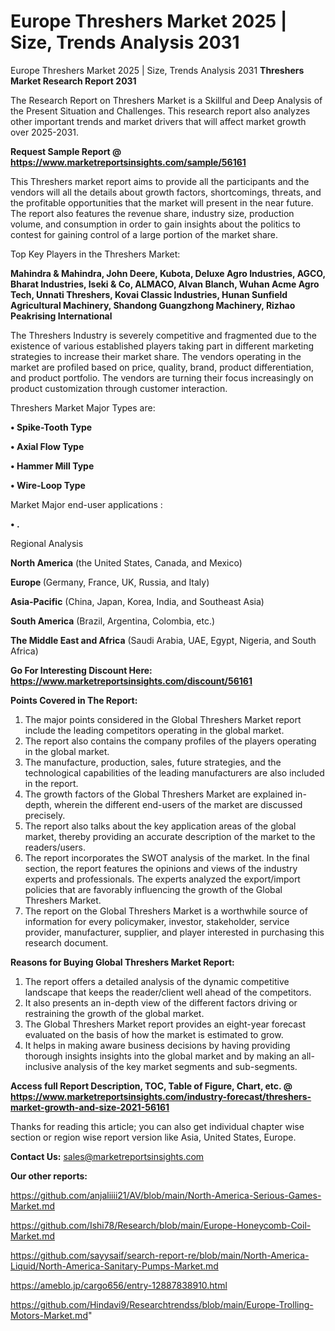 # Europe Threshers Market 2025 | Size, Trends Analysis 2031
Europe Threshers Market 2025 | Size, Trends Analysis 2031
<strong>Threshers Market Research Report 2031</strong>

The Research Report on Threshers Market is a Skillful and Deep Analysis of the Present Situation and Challenges. This research report also analyzes other important trends and market drivers that will affect market growth over 2025-2031.

<strong>Request Sample Report @ <a href=https://www.marketreportsinsights.com/sample/56161>https://www.marketreportsinsights.com/sample/56161</a></strong>

This Threshers market report aims to provide all the participants and the vendors will all the details about growth factors, shortcomings, threats, and the profitable opportunities that the market will present in the near future. The report also features the revenue share, industry size, production volume, and consumption in order to gain insights about the politics to contest for gaining control of a large portion of the market share.

Top Key Players in the Threshers Market:

<strong>Mahindra & Mahindra, John Deere, Kubota, Deluxe Agro Industries, AGCO, Bharat Industries, Iseki & Co, ALMACO, Alvan Blanch, Wuhan Acme Agro Tech, Unnati Threshers, Kovai Classic Industries, Hunan Sunfield Agricultural Machinery, Shandong Guangzhong Machinery, Rizhao Peakrising International</strong>

The Threshers Industry is severely competitive and fragmented due to the existence of various established players taking part in different marketing strategies to increase their market share. The vendors operating in the market are profiled based on price, quality, brand, product differentiation, and product portfolio. The vendors are turning their focus increasingly on product customization through customer interaction.

Threshers Market Major Types are:

<strong>• Spike-Tooth Type

• Axial Flow Type

• Hammer Mill Type

• Wire-Loop Type</strong>

Market Major end-user applications :

<strong>• .</strong>

Regional Analysis

</u><strong><b>North America</b></strong> (the United States, Canada, and Mexico)

<strong><b>Europe </b></strong>(Germany, France, UK, Russia, and Italy)

<strong><b>Asia-Pacific</b></strong> (China, Japan, Korea, India, and Southeast Asia)

<strong><b>South America</b></strong> (Brazil, Argentina, Colombia, etc.)

<strong><b>The Middle East and Africa</b></strong> (Saudi Arabia, UAE, Egypt, Nigeria, and South Africa)

<strong>Go For Interesting Discount Here: <a href=https://www.marketreportsinsights.com/discount/56161>https://www.marketreportsinsights.com/discount/56161</a></strong>

<strong>Points Covered in The Report:</strong>
<ol>
  <li>The major points considered in the Global Threshers Market report include the leading competitors operating in the global market.</li>
  <li>The report also contains the company profiles of the players operating in the global market.</li>
  <li>The manufacture, production, sales, future strategies, and the technological capabilities of the leading manufacturers are also included in the report.</li>
  <li>The growth factors of the Global Threshers Market are explained in-depth, wherein the different end-users of the market are discussed precisely.</li>
  <li>The report also talks about the key application areas of the global market, thereby providing an accurate description of the market to the readers/users.</li>
  <li>The report incorporates the SWOT analysis of the market. In the final section, the report features the opinions and views of the industry experts and professionals. The experts analyzed the export/import policies that are favorably influencing the growth of the Global Threshers Market.</li>
  <li>The report on the Global Threshers Market is a worthwhile source of information for every policymaker, investor, stakeholder, service provider, manufacturer, supplier, and player interested in purchasing this research document.</li>
</ol>
<strong>Reasons for Buying Global Threshers Market Report:</strong>

<ol>
  <li>The report offers a detailed analysis of the dynamic competitive landscape that keeps the reader/client well ahead of the competitors.</li>
  <li>It also presents an in-depth view of the different factors driving or restraining the growth of the global market.</li>
  <li>The Global Threshers Market report provides an eight-year forecast evaluated on the basis of how the market is estimated to grow.</li>
  <li>It helps in making aware business decisions by having providing thorough insights insights into the global market and by making an all-inclusive analysis of the key market segments and sub-segments.</li>
</ol>
<strong>Access full Report Description, TOC, Table of Figure, Chart, etc. @ <a href=https://www.marketreportsinsights.com/industry-forecast/threshers-market-growth-and-size-2021-56161>https://www.marketreportsinsights.com/industry-forecast/threshers-market-growth-and-size-2021-56161</a></strong>


Thanks for reading this article; you can also get individual chapter wise section or region wise report version like Asia, United States, Europe.

<strong>Contact Us:</strong>
sales@marketreportsinsights.com

<strong>Our other reports:</strong>

<a href=https://github.com/anjaliiii21/AV/blob/main/North-America-Serious-Games-Market.md>https://github.com/anjaliiii21/AV/blob/main/North-America-Serious-Games-Market.md</a>

<a href=https://github.com/Ishi78/Research/blob/main/Europe-Honeycomb-Coil-Market.md>https://github.com/Ishi78/Research/blob/main/Europe-Honeycomb-Coil-Market.md</a>

<a href=https://github.com/sayysaif/search-report-re/blob/main/North-America-Liquid/North-America-Sanitary-Pumps-Market.md>https://github.com/sayysaif/search-report-re/blob/main/North-America-Liquid/North-America-Sanitary-Pumps-Market.md</a>

<a href=https://ameblo.jp/cargo656/entry-12887838910.html>https://ameblo.jp/cargo656/entry-12887838910.html</a>

<a href=https://github.com/Hindavi9/Researchtrendss/blob/main/Europe-Trolling-Motors-Market.md>https://github.com/Hindavi9/Researchtrendss/blob/main/Europe-Trolling-Motors-Market.md</a>"
